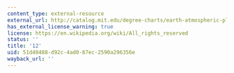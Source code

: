 ```yaml
---
content_type: external-resource
external_url: http://catalog.mit.edu/degree-charts/earth-atmospheric-planetary-sciences-course-12/
has_external_license_warning: true
license: https://en.wikipedia.org/wiki/All_rights_reserved
status: ''
title: '12'
uid: 51d40488-d92c-4ad0-87ec-2590a296356e
wayback_url: ''
---
```

